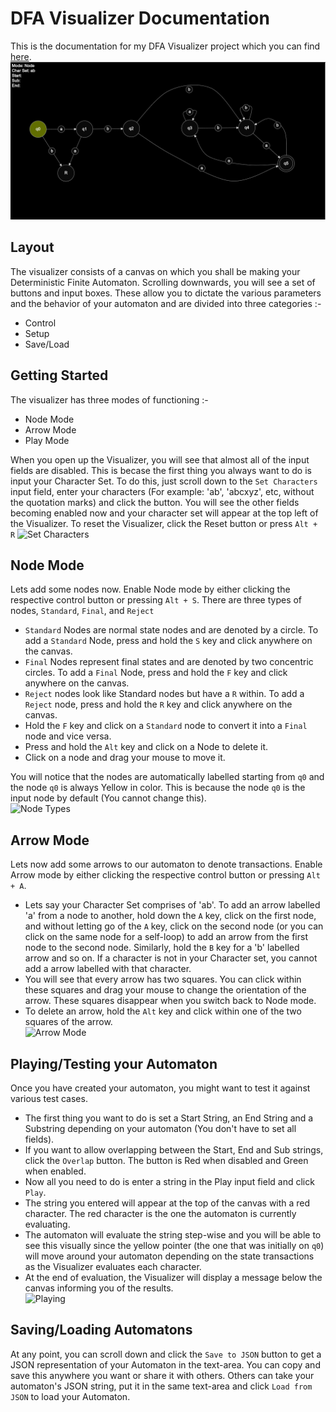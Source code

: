 # DFA Visualizer Documentation
This is the documentation for my DFA Visualizer project which you can find [here](https://www.github.com/vspecky/dfa-visualizer).  
![DFA](./imgs/machine.png)

## Layout
The visualizer consists of a canvas on which you shall be making your Deterministic Finite Automaton. Scrolling downwards, you will see a set of buttons and input boxes. These allow you to dictate the various parameters and the behavior of your automaton and are divided into three categories :-
- Control  
- Setup  
- Save/Load

## Getting Started
The visualizer has three modes of functioning :-  
- Node Mode
- Arrow Mode
- Play Mode  

When you open up the Visualizer, you will see that almost all of the input fields are disabled. This is becase the first thing you always want to do is input your Character Set. To do this, just scroll down to the `Set Characters` input field, enter your characters (For example: 'ab', 'abcxyz', etc, without the quotation marks) and click the button. You will see the other fields becoming enabled now and your character set will appear at the top left of the Visualizer. To reset the Visualizer, click the Reset button or press `Alt + R`
![Set Characters](https://www.github.com/vspecky/dfa-visualizer/tree/master/docs/imgs/set_chars.png) 

## Node Mode
Lets add some nodes now. Enable Node mode by either clicking the respective control button or pressing `Alt + S`. There are three types of nodes, `Standard`, `Final`, and `Reject`  
- `Standard` Nodes are normal state nodes and are denoted by a circle. To add a `Standard` Node, press and hold the `S` key and click anywhere on the canvas.  
- `Final` Nodes represent final states and are denoted by two concentric circles. To add a `Final` Node, press and hold the `F` key and click anywhere on the canvas.  
- `Reject` nodes look like Standard nodes but have a `R` within. To add a `Reject` node, press and hold the `R` key and click anywhere on the canvas.  
- Hold the `F` key and click on a `Standard` node to convert it into a `Final` node and vice versa.  
- Press and hold the `Alt` key and click on a Node to delete it.  
- Click on a node and drag your mouse to move it.  

You will notice that the nodes are automatically labelled starting from `q0` and the node `q0` is always Yellow in color. This is because the node `q0` is the input node by default (You cannot change this).  
![Node Types](https://www.github.com/vspecky/dfa-visualizer/tree/master/docs/imgs/node_types.png)  

## Arrow Mode
Lets now add some arrows to our automaton to denote transactions. Enable Arrow mode by either clicking the respective control button or pressing `Alt + A`.  
- Lets say your Character Set comprises of 'ab'. To add an arrow labelled 'a' from a node to another, hold down the `A` key, click on the first node, and without letting go of the `A` key, click on the second node (or you can click on the same node for a self-loop) to add an arrow from the first node to the second node. Similarly, hold the `B` key for a 'b' labelled arrow and so on. If a character is not in your Character set, you cannot add a arrow labelled with that character.
- You will see that every arrow has two squares. You can click within these squares and drag your mouse to change the orientation of the arrow. These squares disappear when you switch back to Node mode.
- To delete an arrow, hold the `Alt` key and click within one of the two squares of the arrow.  
![Arrow Mode](https://www.github.com/vspecky/dfa-visualizer/tree/master/docs/imgs/arrow_mode.png)  

## Playing/Testing your Automaton
Once you have created your automaton, you might want to test it against various test cases.
- The first thing you want to do is set a Start String, an End String and a Substring depending on your automaton (You don't have to set all fields).  
- If you want to allow overlapping between the Start, End and Sub strings, click the `Overlap` button. The button is Red when disabled and Green when enabled.  
- Now all you need to do is enter a string in the Play input field and click `Play`.  
- The string you entered will appear at the top of the canvas with a red character. The red character is the one the automaton is currently evaluating.
- The automaton will evaluate the string step-wise and you will be able to see this visually since the yellow pointer (the one that was initially on `q0`) will move around your automaton depending on the state transactions as the Visualizer evaluates each character.  
- At the end of evaluation, the Visualizer will display a message below the canvas informing you of the results.  
![Playing](https://www.github.com/vspecky/dfa-visualizer/tree/master/docs/imgs/playing.png)  

## Saving/Loading Automatons
At any point, you can scroll down and click the `Save to JSON` button to get a JSON representation of your Automaton in the text-area. You can copy and save this anywhere you want or share it with others. Others can take your automaton's JSON string, put it in the same text-area and click `Load from JSON` to load your Automaton.